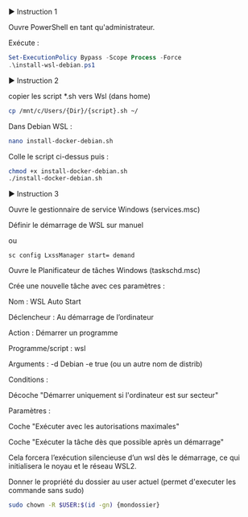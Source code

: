 ▶️ Instruction 1

Ouvre PowerShell en tant qu'administrateur.

Exécute :

```powershell
Set-ExecutionPolicy Bypass -Scope Process -Force
.\install-wsl-debian.ps1
```

▶️ Instruction 2

copier les script *.sh vers Wsl (dans home)

````bash
cp /mnt/c/Users/{Dir}/{script}.sh ~/
````

Dans Debian WSL :

```bash
nano install-docker-debian.sh
```

Colle le script ci-dessus puis :

```bash
chmod +x install-docker-debian.sh
./install-docker-debian.sh
```

▶️ Instruction 3

Ouvre le gestionnaire de service Windows (services.msc)

Définir le démarrage de WSL sur manuel

ou 

````poweshell
sc config LxssManager start= demand
````

Ouvre le Planificateur de tâches Windows (taskschd.msc)

Crée une nouvelle tâche avec ces paramètres :

Nom : WSL Auto Start

Déclencheur : Au démarrage de l’ordinateur

Action : Démarrer un programme

Programme/script : wsl

Arguments : -d Debian -e true (ou un autre nom de distrib)

Conditions :

Décoche "Démarrer uniquement si l'ordinateur est sur secteur"

Paramètres :

Coche "Exécuter avec les autorisations maximales"

Coche "Exécuter la tâche dès que possible après un démarrage"

Cela forcera l’exécution silencieuse d’un wsl dès le démarrage, ce qui initialisera le noyau et le réseau WSL2.

Donner le propriété du dossier au user actuel (permet d'executer les commande sans sudo)

````bash
sudo chown -R $USER:$(id -gn) {mondossier}
````
